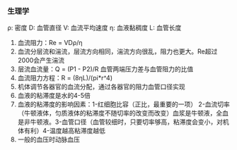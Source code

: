 ### 生理学

ρ: 密度
D: 血管直径
V: 血流平均速度
η: 血液黏稠度
L: 血管长度

1. 血流阻力：Re = VDρ/η
2. 血流分层流和湍流，层流方向相同，湍流方向很乱，阻力也更大。Re超过2000会产生湍流
3. 层流血流量：Q = (P1 - P2)/R  血管两端压力差与血管阻力的比值
4. 血流阻力方程：R = (8ηL)/(pi*r^4) 
5. 机体调节各器官的血流分配，通过各器官的阻力血管口径实现
6. 血液的粘滞度是水的4-5倍
7. 血液的粘滞度的影响因素：1-红细胞比容（正比，最重要的一项） 2-血流切率（牛顿液体，匀质液体的粘滞度不随切率的改变而改变）血浆是牛顿液，全血是非牛顿液。3-血管口径（血管较细时，只要切率够高，粘滞度会变小，对机体有利）4-温度越高粘滞度越低
8. 一般的血压时动脉血压
